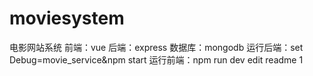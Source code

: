 # moviesystem
电影网站系统
前端：vue
后端：express
数据库：mongodb
运行后端：set Debug=movie_service&npm start
运行前端：npm run dev
edit readme 1